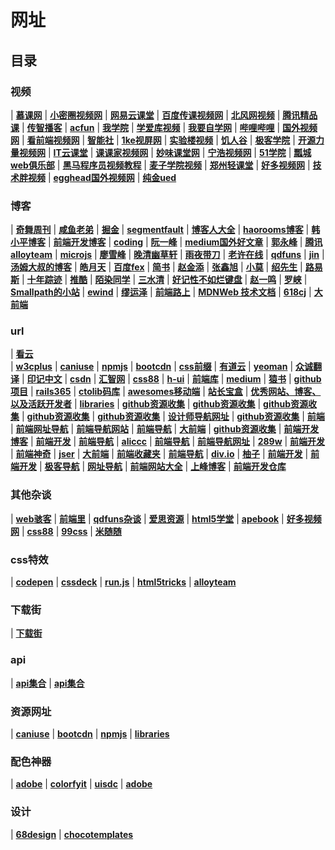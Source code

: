 # 网址

## 目录

### 视频

| **[慕课网](https://www.imooc.com/)**
| **[小密圈视频网](https://devopen.club/)** 
| **[网易云课堂](https://study.163.com/)**
| **[百度传课视频网](https://chuanke.baidu.com/course/72351236841603072______2.html?page=2)**
| **[北风网视频](http://www.ibeifeng.com/)**
| **[腾讯精品课](http://class.qq.com/all/class_c105_s0_1.html)**
| **[传智播客](http://yun.itheima.com/course/c135.html)**
| **[acfun](http://www.acfun.cn/v/list1/index.htm)**
| **[我学院](http://www.woxueyuan.com/page/jnk)**
| **[学爱库视频](http://blog.icoolxue.com/)**
| **[我要自学网](http://www.51zxw.net/)**
| **[哔哩哔哩](https://www.bilibili.com/)**
| **[国外视频网](https://www.bigbinary.com/)**
| **[看前端视频网](http://www.kanqianduan.com/)**
| **[智能社](http://www.zhinengshe.com/video.html)**
| **[1ke视屏网](http://1ke.co/)**
| **[实验楼视频](https://www.shiyanlou.com/courses/)**
| **[饥人谷](https://jirengu.com/)**
| **[极客学院](https://www.jikexueyuan.com/)**
| **[开源力量视频网](http://www.osforce.cn/openclass/explore?fr=qqqun&mu=140506EDv8V1)**
| **[IT云课堂](http://www.ydma.cn/)**
| **[课课家视频网](http://www.kokojia.com/)**
| **[妙味课堂网](https://study.miaov.com/)**
| **[宁浩视频网](https://ninghao.net/)**
| **[51学院](http://edu.51cto.com/courselist/index.html)**
| **[瓢城web俱乐部](http://www.ycku.com/course/)**
| **[黑马程序员视频教程](http://yun.itheima.com/course/c135.html)** 
| **[麦子学院视频](http://www.maiziedu.com/)** 
| **[郑州轻课堂](http://www.qingkt.com/index.html)** 
| **[好多视频网](http://haoduoshipin.com/)**
| **[技术胖视频](http://jspang.com/)** 
| **[egghead国外视频网](https://egghead.io/)**
| **[纯金ued](https://www.chungold.com/course/explore/ux?orderBy=latest)**


### 博客


| **[奇舞周刊](https://weekly.75team.com/)**
| **[咸鱼老弟](https://xianyulaodi.github.io/2017/04/18/node%E6%A0%B8%E5%BF%83%E6%A8%A1%E5%9D%97--fs/)**
| **[掘金](https://juejin.im/timeline)**
| **[segmentfault](https://segmentfault.com/)**
| **[博客人大全](https://www.zhihu.com/question/42186243)**
| **[haorooms博客](https://www.haorooms.com/)**
| **[韩小平博客](https://excaliburhan.com/)**
| **[前端开发博客](http://caibaojian.com/)**
| **[coding](https://blog.coding.net/)**
| **[阮一峰](http://www.ruanyifeng.com)**
| **[medium国外好文章](https://medium.com/)**
| **[郭永峰](https://github.com/GuoYongfeng)**
| **[腾讯alloyteam](http://alloyteam.github.io/)**
| **[microjs](http://microjs.com/#)**
| **[廖雪峰](https://www.liaoxuefeng.com/)**
| **[晚清幽草轩](https://www.jeffjade.com/)**
| **[雨夜带刀](http://stylechen.com/)**
| **[老许在线](http://www.52design.org/qianduan.html)**
| **[qdfuns](https://www.qdfuns.com/)**
| **[jin](https://www.404forest.com/)**
| **[汤姆大叔的博客](http://www.cnblogs.com/TomXu/)**
| **[皓月天](https://microzz.com/)**
| **[百度fex](http://fex.baidu.com/)**
| **[简书](https://www.jianshu.com/p/9178b35431af)**
| **[赵金添](http://www.qianduan.org/)**
| **[张鑫旭](https://www.zhangxinxu.com/)**
| **[小莫](https://blog.xiaomo.info/page/5/)**
| **[绍先生](https://slbyml.github.io/)**
| **[路易斯](http://louiszhai.github.io/2016/03/12/css-center/)**
| **[十年踪迹](https://www.h5jun.com/)**
| **[推酷](https://www.tuicool.com/)**
| **[陌染同学](https://blog.souche.com/tag/frontend/)**
| **[三水清](https://js8.in/)**
| **[好记性不如烂键盘](http://blog.parryqiu.com/)**
| **[赵一鸣](http://www.zymseo.com/mobile/index.html)**
| **[罗峡](http://luoxia.me/code/)**
| **[Smallpath的小站](https://smallpath.me/tag)**
| **[ewind](http://ewind.us/)**
| **[缪运泽](http://miaoyunze.com/)**
| **[前端路上](http://refined-x.com/)**
| **[MDNWeb 技术文档](https://developer.mozilla.org/zh-CN/docs/Web)**
| **[618cj](http://618cj.com/)**
| **[大前端](http://www.daqianduan.com/front)**

### url

| **[看云](https://www.kancloud.cn/)**  
| **[w3cplus](https://www.w3cplus.com/)** 
| **[caniuse](https://www.caniuse.com/)** 
| **[npmjs](https://www.npmjs.com/)** 
| **[bootcdn](http://www.bootcdn.cn/)** 
| **[css前缀](http://shouldiprefix.com/#supports)** 
| **[有道云](https://note.youdao.com/)** 
| **[yeoman](http://yeoman.io/learning/)** 
| **[众诚翻译](https://www.zcfy.cc/)** 
| **[印记中文](https://docschina.org/)** 
| **[csdn](http://lib.csdn.net/home)** 
| **[汇智网](http://www.hubwiz.com/)** 
| **[css88](http://www.css88.com/)** 
| **[h-ui](http://www.h-ui.net/site.shtml)** 
| **[前端库](https://www.awesomes.cn/repos/Mobile?sort=new)** 
| **[medium](https://medium.com/topic/technology)** 
| **[猿书](http://apebook.org/book/webstorm)** 
| **[github项目](https://segmentfault.com/a/1190000002804472)** 
| **[rails365](https://www.rails365.net/)** 
| **[ctolib码库](https://javascript.ctolib.com/)** 
| **[awesomes移动端](https://www.awesomes.cn/repos/Mobile?sort=new)** 
| **[站长宝盒](http://zzbaohe.com/index.html)**
| **[优秀网站、博客、以及活跃开发者](https://github.com/foru17/front-end-collect)**
| **[libraries](https://libraries.io/)**
| **[github资源收集](http://web.jobbole.com/83366/)**
| **[github资源收集](https://github.com/windiest/Front-end-tutorial)**
| **[github资源收集](https://github.com/foru17/front-end-collect)**
| **[github资源收集](https://github.com/hoosin/mobile-web-favorites)**
| **[github资源收集](https://github.com/fouber/blog)**
| **[设计师导航网址](https://hao.uisdc.com/)**
| **[github资源收集](https://github.com/lyfeyaj/awesome-resources)**
| **[前端](http://www.f2enav.com/)**
| **[前端网址导航](http://site.w3cub.com/)**
| **[前端导航网站](https://www.kancloud.cn/jikeytang/qq/81146)**
| **[前端导航](https://www.w3cways.com/nav)**
| **[大前端](http://www.daqianduan.com/nav)**
| **[github资源收集](https://github.com/jnoodle/f2e-collect#s8)**
| **[前端开发博客](http://caibaojian.com/links)**
| **[前端开发](http://www.daqianduan.com/nav#5)**
| **[前端导航](https://www.w3cways.com/nav)**
| **[aliccc](http://aliccc.com/)**
| **[前端导航](http://chensy0203.github.io/stories/web-site-nav.html)**
| **[前端导航网址](http://site.w3cub.com/)**
| **[289w](http://www.289w.com/Index/frontend.html)**
| **[前端开发](http://www.gdibn.com/nav/)**
| **[前端神奇](http://www.webzsky.com/source/nav/)**
| **[jser](http://www.jser.com/)**
| **[大前端](http://www.daqianduan.com/nav)**
| **[前端收藏夹](http://collect.w3ctrain.com/)**
| **[前端导航](http://fenav.com/#/index)**
| **[div.io](https://div.io/digg)**
| **[柚子](http://www.ityouzi.com/nav.html)**
| **[前端开发](https://www.haorooms.com/nav)**
| **[前端开发](http://1nami.com/)**
| **[极客导航](https://www.gogeeks.cn/job/12/%E5%89%8D%E7%AB%AF%E5%BC%80%E5%8F%91)**
| **[网址导航](http://helloweb.wang/wangzhidaohang/)**
| **[前端网站大全](http://www.c3c6.com/web/)**
| **[上峰博客](http://www.blhere.com/links)**
| **[前端开发仓库](http://code.ciaoca.com/)**

### 其他杂谈

| **[web骇客](http://www.webhek.com/)**
| **[前端里](http://www.yyyweb.com/)**
| **[qdfuns杂谈](https://www.qdfuns.com/)**
| **[爱思资源](http://www.aseoe.com/qianduan/)**
| **[html5学堂](https://www.h5course.com/)**
| **[apebook](http://apebook.org/library)**
| **[好多视频网](http://haoduoshipin.com/)**
| **[css88](http://www.css88.com/)**
| **[99css](https://www.99css.com/)**
| **[米随随](https://s5s5.me/)**

### css特效

| **[codepen](https://codepen.io/)**
| **[cssdeck](http://cssdeck.com/)**
| **[run.js](https://runjs.cn/square)**
| **[html5tricks](https://www.html5tricks.com/)**
| **[alloyteam](https://alloyteam.github.io/curvejs/)**

###  下载街
| **[下载街](http://www.xiazaij.com/)**

### api

| **[api集合](https://juejin.im/entry/591bf05944d904006c88977b)**
| **[api集合](http://apistore.baidu.com/astore/classificationservicelist/39.html)**


### 资源网址

| **[caniuse](https://www.caniuse.com/)**
| **[bootcdn](https://www.bootcdn.cn/)**
| **[npmjs](https://www.npmjs.com/)**
| **[libraries](https://libraries.io/)**

### 配色神器

| **[adobe](https://color.adobe.com/zh/create/color-wheel/)**
| **[colorfyit](https://www.colorfyit.com/)**
| **[uisdc](http://www.uisdc.com/ps-coolorus1-0)**
| **[adobe](https://color.adobe.com/zh/create/color-wheel/)**

### 设计

| **[68design](http://www.68design.net/)**
| **[chocotemplates](https://chocotemplates.com/browse/)**
